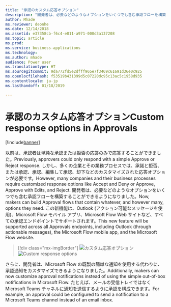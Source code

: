 ```yaml
---
title: "承認のカスタム応答オプション"
description: "開発者は、必要などのようなオプションをいくつでも含む承認フローを構築することができます。"
author: Mhade
ms.reviewer: deonhe
ms.date: 12/14/2018
ms.assetid: e37358cb-f6c4-e811-a971-000d3a137208
ms.topic: article
ms.prod: 
ms.service: business-applications
ms.technology: 
ms.author: mhade
audience: Power user
ms.translationtype: HT
ms.sourcegitcommit: 9da772fd5e2dfff965e7f3469c61691d36e0c925
ms.openlocfilehash: f53519b431399d5c07220dc95c13ac5c1958d935
ms.contentlocale: ja-jp
ms.lasthandoff: 01/18/2019

---
```

# <a name="custom-response-options-in-approvals"></a><span data-ttu-id="b5752-103">承認のカスタム応答オプション</span><span class="sxs-lookup"><span data-stu-id="b5752-103">Custom response options in Approvals</span></span>


[!include[banner](../../includes/banner.md)]

<span data-ttu-id="b5752-104">以前は、承認者は単純な承認または拒否の応答のみで応答することができました。</span><span class="sxs-lookup"><span data-stu-id="b5752-104">Previously, approvers could only respond with a simple Approve or Reject response.</span></span> <span data-ttu-id="b5752-105">しかし、多くの企業とその業務プロセスでは、承諾と拒否、または承認、承認、編集して承認、却下などのカスタマイズされた応答オプションが必要です。</span><span class="sxs-lookup"><span data-stu-id="b5752-105">However, many companies and their business processes require customized response options like Accept and Deny or Approve, Approve with Edits, and Reject.</span></span> <span data-ttu-id="b5752-106">開発者は、必要などのようなオプションをいくつでも含む承認フローを構築することができるようになりました。</span><span class="sxs-lookup"><span data-stu-id="b5752-106">Now, makers can build Approval flows that contain whatever, and however many, options they need.</span></span> <span data-ttu-id="b5752-107">この新機能は、Outlook (アクション可能なメッセージを使用)、Microsoft Flow モバイル アプリ、Microsoft Flow Web サイトなど、すべての承認エンドポイントでサポートされます。</span><span class="sxs-lookup"><span data-stu-id="b5752-107">This new feature will be supported across all Approvals endpoints, including Outlook (through actionable messages), the Microsoft Flow mobile app, and the Microsoft Flow website.</span></span>

> [!div class="mx-imgBorder"]
> <span data-ttu-id="b5752-108">![カスタム応答オプション](media/customresponseoptions-1.png "カスタム応答オプション")</span><span class="sxs-lookup"><span data-stu-id="b5752-108">![Custom response options](media/customresponseoptions-1.png "Custom response options")</span></span>

<span data-ttu-id="b5752-109">さらに、開発者は、Microsoft Flow の既製の簡単な通知を使用する代わりに、承認通知をカスタマイズできるようになりました。</span><span class="sxs-lookup"><span data-stu-id="b5752-109">Additionally, makers can now customize approval notifications instead of using the simple out-of-box notifications in Microsoft Flow.</span></span> <span data-ttu-id="b5752-110">たとえば、メールの受信トレイではなく Microsoft Teams チャネルに通知を送信するように承認を構成できます。</span><span class="sxs-lookup"><span data-stu-id="b5752-110">For example, an approval could be configured to send a notification to a Microsoft Teams channel instead of an email inbox.</span></span>
